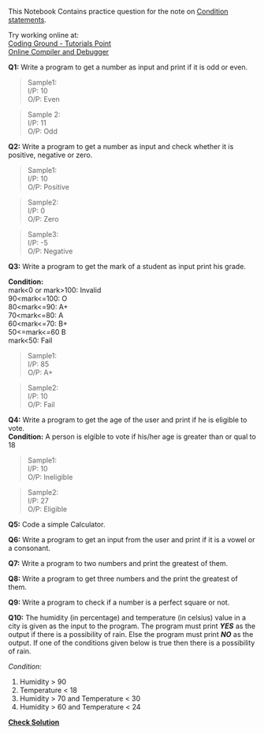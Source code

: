 This Notebook Contains practice question for the note on [Condition statements](Condition_Statements.ipynb).

Try working online at:  
[Coding Ground - Tutorials Point](https://www.tutorialspoint.com/execute_python3_online.php)  
[Online Compiler and Debugger](https://www.onlinegdb.com/online_python_compiler)

**Q1:** Write a program to get a number as input and print if it is odd or even.  
>Sample1:  
I/P: 10  
O/P: Even

>Sample 2:  
I/P: 11  
O/P: Odd

**Q2:** Write a program to get a number as input and check whether it is positive, negative or zero.  
>Sample1:  
I/P: 10  
O/P: Positive

>Sample2:  
I/P: 0  
O/P: Zero

>Sample3:  
I/P: -5  
O/P: Negative

**Q3:** Write a program to get the mark of a student as input print his grade.  

**Condition:**  
mark<0 or mark>100: Invalid  
90<mark<=100: O  
80<mark<=90: A+  
70<mark<=80: A  
60<mark<=70: B+  
50<=mark<=60 B  
mark<50: Fail

>Sample1:  
I/P: 85  
O/P: A+

>Sample2:  
I/P: 10  
O/P: Fail

**Q4:** Write a program to get the age of the user and print if he is eligible to vote.  
**Condition:**
A person is elgible to vote if his/her age is greater than or qual to 18  
>Sample1:  
I/P: 10  
O/P: Ineligible  

>Sample2:  
I/P: 27  
O/P: Eligible

**Q5:** Code a simple Calculator.

**Q6:** Write a program to get an input from the user and print if it is a vowel or a consonant.

**Q7:** Write a program to two numbers and print the greatest of them.

**Q8:** Write a program to get three numbers and the print the greatest of them.

**Q9:** Write a program to check if a number is a perfect square or not.

**Q10:** The humidity (in percentage) and temperature (in celsius) value in a city is given as the input to the program. The program must print ***YES***  as the output if there is a possibility of rain. Else the program must print ***NO*** as the output. If one of the conditions given below is true then there is a possibility of rain.

*Condition:*  
1. Humidity > 90  
2. Temperature < 18  
3. Humidity > 70 and Temperature < 30  
4. Humidity > 60 and Temperature < 24

**[Check Solution](Solution2.ipynb)**